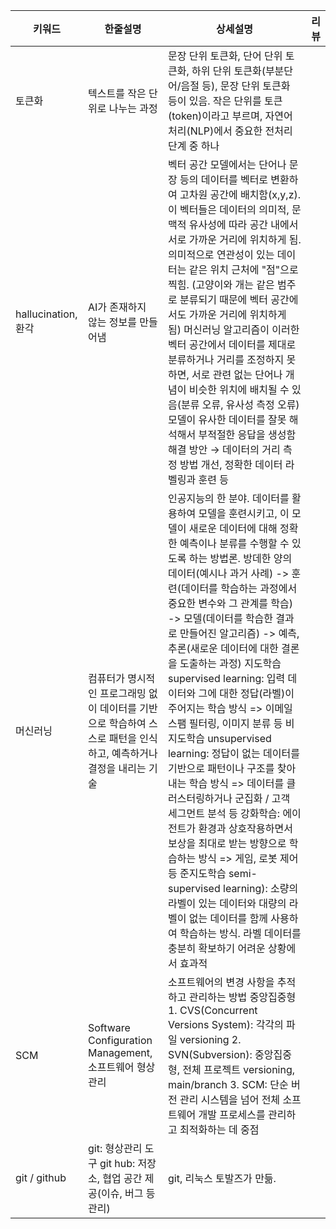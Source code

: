 키워드|한줄설명|상세설명|리뷰
---|---|---|---
토큰화|텍스트를 작은 단위로 나누는 과정|문장 단위 토큰화, 단어 단위 토큰화, 하위 단위 토큰화(부분단어/음절 등), 문장 단위 토큰화 등이 있음. 작은 단위를 토큰(token)이라고 부르며, 자연어 처리(NLP)에서 중요한 전처리 단계 중 하나|
hallucination, 환각|AI가 존재하지 않는 정보를 만들어냄|벡터 공간 모델에서는 단어나 문장 등의 데이터를 벡터로 변환하여 고차원 공간에 배치함(x,y,z). 이 벡터들은 데이터의 의미적, 문맥적 유사성에 따라 공간 내에서 서로 가까운 거리에 위치하게 됨. 의미적으로 연관성이 있는 데이터는 같은 위치 근처에 "점"으로 찍힘. (고양이와 개는 같은 범주로 분류되기 때문에 벡터 공간에서도 가까운 거리에 위치하게 됨) 머신러닝 알고리즘이 이러한 벡터 공간에서 데이터를 제대로 분류하거나 거리를 조정하지 못하면,  서로 관련 없는 단어나 개념이 비슷한 위치에 배치될 수 있음(분류 오류, 유사성 측정 오류) 모델이 유사한 데이터를 잘못 해석해서 부적절한 응답을 생성함 해결 방안 → 데이터의 거리 측정 방법 개선, 정확한 데이터 라벨링과 훈련 등|
머신러닝|컴퓨터가 명시적인 프로그래밍 없이 데이터를 기반으로 학습하여  스스로 패턴을 인식하고, 예측하거나 결정을 내리는 기술|인공지능의 한 분야.  데이터를 활용하여 모델을 훈련시키고,  이 모델이 새로운 데이터에 대해 정확한 예측이나 분류를 수행할 수 있도록 하는 방법론. 방데한 양의 데이터(예시나 과거 사례) -> 훈련(데이터를 학습하는 과정에서 중요한 변수와 그 관계를 학습)  -> 모델(데이터를 학습한 결과로 만들어진 알고리즘) -> 예측,추론(새로운 데이터에 대한 결론을 도출하는 과정)  지도학습 supervised learning: 입력 데이터와 그에 대한 정답(라벨)이 주어지는 학습 방식 => 이메일 스팸 필터링, 이미지 분류 등 비지도학습 unsupervised learning: 정답이 없는 데이터를 기반으로 패턴이나 구조를 찾아내는 학습 방식 => 데이터를 클러스터링하거나 군집화 / 고객 세그먼트 분석 등 강화학습: 에이전트가 환경과 상호작용하면서 보상을 최대로 받는 방향으로 학습하는 방식 => 게임, 로봇 제어 등 준지도학습 semi-supervised learning):  소량의 라벨이 있는 데이터와 대량의 라벨이 없는 데이터를  함께 사용하여 학습하는 방식. 라벨 데이터를 충분히 확보하기 어려운 상황에서 효과적|
SCM|Software Configuration Management, 소프트웨어 형상관리|소프트웨어의 변경 사항을 추적하고 관리하는 방법 중앙집중형 1. CVS(Concurrent Versions System): 각각의 파일 versioning 2. SVN(Subversion): 중앙집중형, 전체 프로젝트 versioning, main/branch 3. SCM: 단순 버전 관리 시스템을 넘어 전체 소프트웨어 개발 프로세스를 관리하고 최적화하는 데 중점|
git / github|git: 형상관리 도구 git hub: 저장소, 협업 공간 제공(이슈, 버그 등 관리)|git, 리눅스 토발즈가 만듦.|